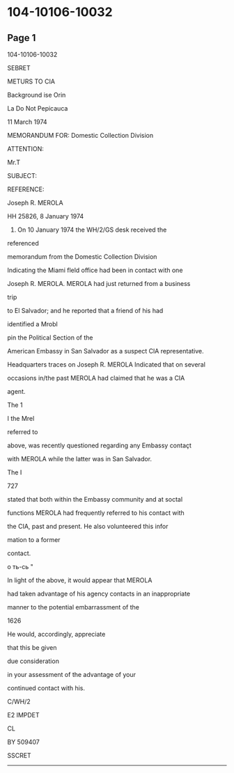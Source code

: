 # 104-10106-10032

## Page 1

104-10106-10032

SEBRET

METURS TO CIA

Background ise Orin

La Do Not Pepicauca

11 March 1974

MEMORANDUM FOR: Domestic Collection Division

ATTENTION:

Mr.T

SUBJECT:

REFERENCE:

Joseph R. MEROLA

HH 25826, 8 January 1974

1. On 10 January 1974 the WH/2/GS desk received the

referenced

memorandum from the Domestic Collection Division

Indicating the Miami fleld office had been in contact with one

Joseph R. MEROLA. MEROLA had just returned from a business

trip

to El Salvador; and he reported that a friend of his had

identified a Mrobl

pin the Political Section of the

American Embassy in San Salvador as a suspect ClA representative.

Headquarters traces on Joseph R. MEROLA Indicated that on several

occasions in/the past MEROLA had claimed that he was a CIA

agent.

The 1

I the Mrel

referred to

above, was recently questioned regarding any Embassy contaçt

with MEROLA while the latter was in San Salvador.

The I

727

stated that both within the Embassy community and at soctal

functions MEROLA had frequently referred to his contact with

the CIA, past and present. He also volunteered this infor

mation to a former

contact.

о ть-сь "

In light of the above, it would appear that MEROLA

had taken advantage of his agency contacts in an inappropriate

manner to the potential embarrassment of the

1626

He would, accordingly, appreciate

that this be given

due consideration

in your assessment of the advantage of your

continued contact with his.

C/WH/2

E2 IMPDET

CL

BY 509407

SSCRET

---


